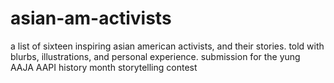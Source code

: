 # asian-am-activists
a list of sixteen inspiring asian american activists, and their stories. 
told with blurbs, illustrations, and personal experience.
submission for the yung AAJA AAPI history month storytelling contest
